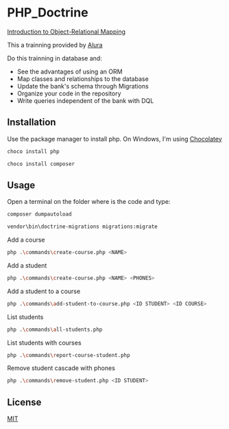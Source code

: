 # PHP_Doctrine
[Introduction to Object-Relational Mapping](https://cursos.alura.com.br/course/php-doctrine-mapeamento-objeto-relacional)

This a trainning provided by [Alura](https://cursos.alura.com.br)

Do this trainning in database and:

- See the advantages of using an ORM
- Map classes and relationships to the database
- Update the bank's schema through Migrations
- Organize your code in the repository
- Write queries independent of the bank with DQL

## Installation

Use the package manager to install php.
On Windows, I'm using [Chocolatey](https://chocolatey.org/)
```bash
choco install php
```
```bash
choco install composer
```

## Usage
Open a terminal on the folder where is the code and type:
```bash
composer dumpautoload
```
```bash
vendor\bin\doctrine-migrations migrations:migrate
```

Add a course
```bash
php .\commands\create-course.php <NAME>
```

Add a student
```bash
php .\commands\create-course.php <NAME> <PHONES>
```

Add a student to a course
```bash
php .\commands\add-student-to-course.php <ID STUDENT> <ID COURSE>
```

List students
```bash
php .\commands\all-students.php
```

List students with courses
```bash
php .\commands\report-course-student.php
```
Remove student cascade with phones
```bash
php .\commands\remove-student.php <ID STUDENT>
```

## License
[MIT](https://choosealicense.com/licenses/mit/)

